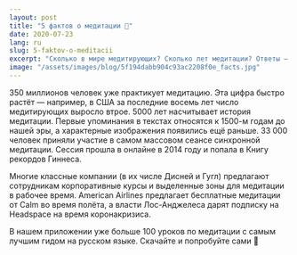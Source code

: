 ```yaml
---
layout: post
title: "5 фактов о медитации 🌟"
date: 2020-07-23
lang: ru
slug: 5-faktov-o-meditacii
excerpt: "Сколько в мире медитирующих? Сколько лет медитации? Ответы — внутри."
image: "/assets/images/blog/5f194dabb904c93ac2208f0e_facts.jpg"
---
```



350 миллионов человек уже практикует медитацию. Эта цифра быстро растёт — например, в США за последние восемь лет число медитирующих выросло втрое.
5000 лет насчитывает история медитации. Первые упоминания в текстах относятся к 1500-м годам до нашей эры, а характерные изображения появились ещё раньше.
33 000 человек приняли участие в самом массовом сеансе синхронной медитации. Сессия прошла в онлайне в 2014 году и попала в Книгу рекордов Гиннеса.

Многие классные компании (в их числе Дисней и Гугл) предлагают сотрудникам корпоративные курсы и выделенные зоны для медитации в рабочее время.
American Airlines предлагает бесплатные медитации от Calm во время полёта, а власти Лос-Анджелеса дарят подписку на Headspace на время коронакризиса.

В нашем приложении уже больше 100 уроков по медитации с самым лучшим гидом на русском языке.&nbsp;Скачайте и попробуйте сами 🤗
